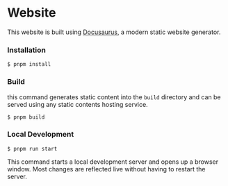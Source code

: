# Website

This website is built using [Docusaurus](https://docusaurus.io/), a modern static website generator.

### Installation

```
$ pnpm install 
```

### Build
this command generates static content into the `build` directory and can be served using any static contents hosting service.

```
$ pnpm build
```

### Local Development

```
$ pnpm run start 
```

This command starts a local development server and opens up a browser window. Most changes are reflected live without having to restart the server.



